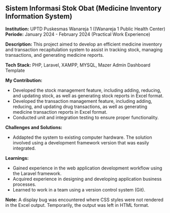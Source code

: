 ## Sistem Informasi Stok Obat (Medicine Inventory Information System)

**Institution:** UPTD Puskesmas Wanareja 1 ((Wanareja 1 Public Health Center)
**Periode:** January 2024 - February 2024 (Practical Work Experience)

**Description:** This project aimed to develop an efficient medicine inventory and transaction recapitulation system to assist in tracking stock, managing transactions, and generating medicine reports.

**Tech Stack:** PHP, Laravel, XAMPP, MYSQL, Mazer Admin Dashboard Template

**My Contribution:**
* Developed the stock management feature, including adding, reducing, and updating stock, as well as generating stock reports in Excel format.
* Developed the transaction management feature, including adding, reducing, and updating drug transactions, as well as generating medicine transaction reports in Excel format.
* Conducted unit and integration testing to ensure proper functionality.

**Challenges and Solutions:**
* Addapted the system to existing computer hardware. The solution involved using a development framework version that was easily integrated.

**Learnings:**
* Gained experience in the web application development workflow using the Laravel framework.
* Acquired experience in designing and developing application business processes.
* Learned to work in a team using a version control system (Git).

**Note:** A display bug was encountered where CSS styles were not rendered in the Excel output. Temporarily, the output was left in HTML format.
